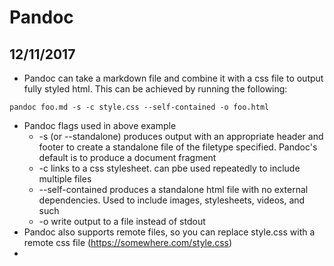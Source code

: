 # Pandoc

## 12/11/2017

* Pandoc can take a markdown file and combine it with a css file to output fully styled html.  This can be achieved by running the following:

~~~~~
pandoc foo.md -s -c style.css --self-contained -o foo.html
~~~~~

* Pandoc flags used in above example
    + -s (or --standalone) produces output with an appropriate header and footer to create a standalone file of the filetype specified.  Pandoc's default is to produce a document fragment
    + -c links to a css stylesheet.  can pbe used repeatedly to include multiple files
    + --self-contained produces a standalone html file with no external dependencies.  Used to include images, stylesheets, videos, and such
    + -o write output to a file instead of stdout
* Pandoc also supports remote files, so you can replace style.css with a remote css file (https://somewhere.com/style.css)
*
